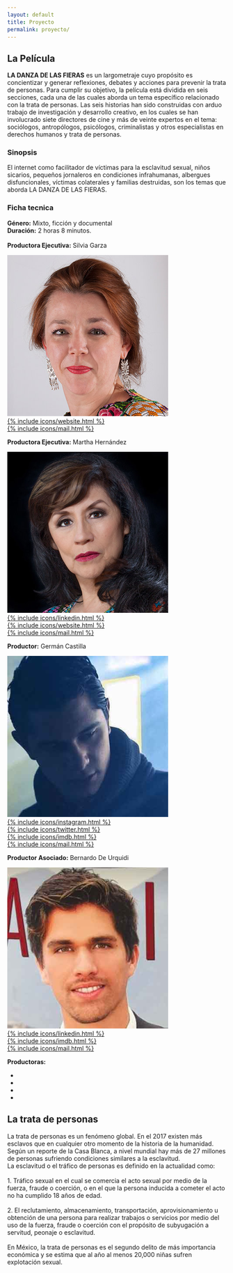 ```yaml
---
layout: default
title: Proyecto
permalink: proyecto/
---
```

<section>
<h2>La Película</h2>
<p><b>LA DANZA DE LAS FIERAS</b> es un largometraje cuyo
propósito es concientizar y generar reflexiones, debates
y acciones para prevenir la trata de personas. Para
cumplir su objetivo, la película está dividida en seis
secciones, cada una de las cuales aborda un tema
específico relacionado con la trata de personas. Las
seis historias han sido construidas con arduo trabajo
de investigación y desarrollo creativo, en los cuales
se han involucrado siete directores de cine y más de
veinte expertos en el tema: sociólogos, antropólogos,
psicólogos, criminalistas y otros especialistas en
derechos humanos y trata de personas.</p>
<h3>Sinopsis</h3>
<p>El internet como facilitador de víctimas para la
esclavitud sexual, niños sicarios, pequeños jornaleros
en condiciones infrahumanas, albergues disfuncionales,
víctimas colaterales y familias destruidas, son los temas
que aborda LA DANZA DE LAS FIERAS.</p>
<h3>Ficha tecnica</h3>
<div class="producer_card">
  <p>
  <b>Género:</b> Mixto, ficción y documental<br>
  <b>Duración:</b> 2 horas 8 minutos.<br>
  <br>
  <b>Productora Ejecutiva:</b> Silvia Garza</p>
  <img class="director_image" src="/img/producers/silvia.jpg">
    <div class="social_block">
      <a href="http://www.educadoressinfronteras.mx/" target="_blank">
        <div class="social-link instagram">{% include icons/website.html %}</div>
      </a>
      <a href="mailto:silvia@educadoresainfronteras.mx" target="_blank">
        <div class="social-link instagram">{% include icons/mail.html %}</div>
      </a>
    </div>
  <p><b>Productora Ejecutiva:</b> Martha Hernández</p>
  <img class="director_image" src="/img/producers/martha.jpg">
    <div class="social_block">
      <a href="https://www.linkedin.com/in/martha-hern%C3%A1ndez-aguilar-58b32735/" target="_blank">
        <div class="social-link instagram">{% include icons/linkedin.html %}</div>
      </a>
      <a href="http://ojosdepapelvolando.com/" target="_blank">
        <div class="social-link instagram">{% include icons/website.html %}</div>
      </a>
      <a href="mailto:marthahernandez@ojosdepapelvolando.com" target="_blank">
        <div class="social-link instagram">{% include icons/mail.html %}</div>
      </a>
    </div>
  <p><b>Productor:</b> Germán Castilla</p>
  <img class="director_image" src="/img/producers/german.jpg">
  <div class="social_block">
    <a href="https://www.instagram.com/germancastillag/" target="_blank">
      <div class="social-link instagram">{% include icons/instagram.html %}</div>
    </a>
    <a href="https://twitter.com/germancastilla" target="_blank">
      <div class="social-link twitter">{% include icons/twitter.html %}</div>
    </a>
    <a href="http://m.imdb.com/name/nm5720839/" target="_blank">
      <div class="social-link imdb">{% include icons/imdb.html %}</div>
    </a>
    <a href="mailto:castilla.german@gmail.com" target="_blank">
      <div class="social-link instagram">{% include icons/mail.html %}</div>
    </a>
  </div>

  <p><b>Productor Asociado:</b> Bernardo De Urquidi</p>
  <img class="director_image" src="/img/producers/bernardo.jpg">
  <div class="social_block">
    <a href="https://www.linkedin.com/in/bernardo-de-urquidi-6b3b8a15/" target="_blank">
      <div class="social-link instagram">{% include icons/linkedin.html %}</div>
    </a>
    <a href="http://www.imdb.com/name/nm5153681/" target="_blank">
      <div class="social-link imdb">{% include icons/imdb.html %}</div>
    </a>
    <a href="mailto:bernardo.deurquidi@kapturaprojects.com" target="_blank">
      <div class="social-link instagram">{% include icons/mail.html %}</div>
    </a>
  </div>
  <p><b>Productoras:</b></p>
  <ul class="producer_horizontal_list">
    <li class="producer_reflekto"></li>
    <li class="producer_kaptura"></li>
    <li class="producer_bala"></li>
    <li class="producer_educadores"></li>
  </ul>
</div>
<h2>La trata de personas</h2>
<p>La trata de personas es un fenómeno global. En el 2017 existen más esclavos que en cualquier otro momento de la historia de la humanidad. Según un reporte de la Casa Blanca, a nivel mundial hay más de 27 millones de personas sufriendo condiciones similares a la esclavitud. <br>
La esclavitud o el tráfico de personas es definido en la actualidad como:<br>
<br>
1. Tráfico sexual en el cual se comercia el acto sexual por medio de la fuerza, fraude o coerción, o en el que la persona inducida a cometer el acto no ha cumplido 18 años de edad.<br>
<br>
2. El reclutamiento, almacenamiento, transportación, aprovisionamiento u obtención de una persona para realizar trabajos o servicios por medio del uso de la fuerza, fraude o coerción con el propósito de subyugación a servitud, peonaje o esclavitud.<br>
<br>
En México, la trata de personas es el segundo delito de más importancia económica y se estima que al año al menos 20,000 niñas sufren explotación sexual.
</p>
</section>
